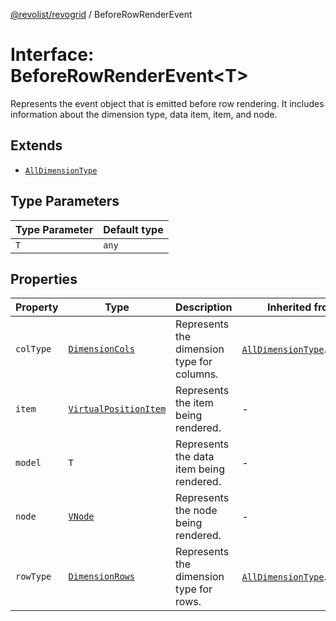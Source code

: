 [@revolist/revogrid](README.md) / BeforeRowRenderEvent

# Interface: BeforeRowRenderEvent\<T\>

Represents the event object that is emitted before row rendering.
It includes information about the dimension type, data item, item, and node.

## Extends

- [`AllDimensionType`](Interface.AllDimensionType.md)

## Type Parameters

| Type Parameter | Default type |
| ------ | ------ |
| `T` | `any` |

## Properties

| Property | Type | Description | Inherited from | Defined in |
| ------ | ------ | ------ | ------ | ------ |
| `colType` | [`DimensionCols`](TypeAlias.DimensionCols.md) | Represents the dimension type for columns. | [`AllDimensionType`](Interface.AllDimensionType.md).`colType` | [src/types/interfaces.ts:731](https://github.com/revolist/revogrid/blob/25ca3c23eae2ed21be1e6ef1fe2d086a3aef0cb1/src/types/interfaces.ts#L731) |
| `item` | [`VirtualPositionItem`](Interface.VirtualPositionItem.md) | Represents the item being rendered. | - | [src/types/interfaces.ts:700](https://github.com/revolist/revogrid/blob/25ca3c23eae2ed21be1e6ef1fe2d086a3aef0cb1/src/types/interfaces.ts#L700) |
| `model` | `T` | Represents the data item being rendered. | - | [src/types/interfaces.ts:695](https://github.com/revolist/revogrid/blob/25ca3c23eae2ed21be1e6ef1fe2d086a3aef0cb1/src/types/interfaces.ts#L695) |
| `node` | [`VNode`](Interface.VNode.md) | Represents the node being rendered. | - | [src/types/interfaces.ts:705](https://github.com/revolist/revogrid/blob/25ca3c23eae2ed21be1e6ef1fe2d086a3aef0cb1/src/types/interfaces.ts#L705) |
| `rowType` | [`DimensionRows`](TypeAlias.DimensionRows.md) | Represents the dimension type for rows. | [`AllDimensionType`](Interface.AllDimensionType.md).`rowType` | [src/types/interfaces.ts:726](https://github.com/revolist/revogrid/blob/25ca3c23eae2ed21be1e6ef1fe2d086a3aef0cb1/src/types/interfaces.ts#L726) |
